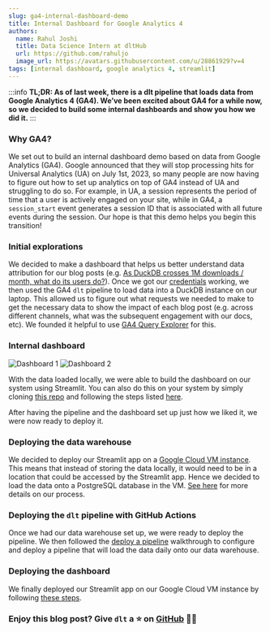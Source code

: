 ```yaml
---
slug: ga4-internal-dashboard-demo
title: Internal Dashboard for Google Analytics 4
authors:
  name: Rahul Joshi
  title: Data Science Intern at dltHub
  url: https://github.com/rahuljo
  image_url: https://avatars.githubusercontent.com/u/28861929?v=4
tags: [internal dashboard, google analytics 4, streamlit]
---
```


:::info
**TL;DR: As of last week, there is a dlt pipeline that loads data from Google Analytics 4 (GA4). We’ve been excited about GA4 for a while now, so we decided to build some internal dashboards and show you how we did it.**
:::

### Why GA4?

We set out to build an internal dashboard demo based on data from Google Analytics (GA4). Google announced that they will stop processing hits for Universal Analytics (UA) on July 1st, 2023, so many people are now having to figure out how to set up analytics on top of GA4 instead of UA and struggling to do so. For example, in UA, a session represents the period of time that a user is actively engaged on your site, while in GA4, a `session_start` event generates a session ID that is associated with all future events during the session. Our hope is that this demo helps you begin this transition!

### Initial explorations

We decided to make a dashboard that helps us better understand data attribution for our blog posts (e.g. [As DuckDB crosses 1M downloads / month, what do its users do?](./2023-03-09-duckdb-1M-downloads-users.mdx)). Once we got our [credentials](https://dlthub.com/docs/general-usage/credentials) working, we then used the GA4 `dlt` pipeline to load data into a DuckDB instance on our laptop. This allowed us to figure out what requests we needed to make to get the necessary data to show the impact of each blog post (e.g. across different channels, what was the subsequent engagement with our docs, etc). We founded it helpful to use [GA4 Query Explorer](https://ga-dev-tools.google/ga4/query-explorer/) for this.

### Internal dashboard

![Dashboard 1](/img/g4_dashboard_screen_grab_1.jpg) ![Dashboard 2](/img/g4_dashboard_screen_grab_2.jpg)

With the data loaded locally, we were able to build the dashboard on our system using Streamlit. You can also do this on your system by simply cloning [this repo](https://github.com/dlt-hub/ga4-internal-dashboard-demo) and following the steps listed [here](https://github.com/dlt-hub/ga4-internal-dashboard-demo/tree/main/intial-explorations).

After having the pipeline and the dashboard set up just how we liked it, we were now ready to deploy it.

### Deploying the data warehouse

We decided to deploy our Streamlit app on a [Google Cloud VM instance](https://cloud.google.com/compute). This means that instead of storing the data locally, it would need to be in a location that could be accessed by the Streamlit app. Hence we decided to load the data onto a PostgreSQL database in the VM. [See here](https://github.com/dlt-hub/ga4-internal-dashboard-demo/tree/main/internal-dashboards) for more details on our process.

### Deploying the `dlt` pipeline with GitHub Actions

Once we had our data warehouse set up, we were ready to deploy the pipeline. We then followed the [deploy a pipeline](https://dlthub.com/docs/walkthroughs/deploy-a-pipeline/deploy-with-github-actions) walkthrough to configure and deploy a pipeline that will load the data daily onto our data warehouse.

### Deploying the dashboard

We finally deployed our Streamlit app on our Google Cloud VM instance by following [these steps](https://github.com/dlt-hub/ga4-internal-dashboard-demo/tree/main/internal-dashboards).

### Enjoy this blog post? Give `dlt` a ⭐ on [GitHub](https://github.com/dlt-hub/dlt) 🤜🤛
